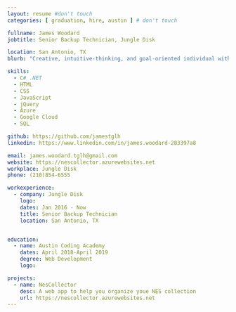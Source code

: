 ```yaml
---
layout: resume #don't touch
categories: [ graduation, hire, austin ] # don't touch

fullname: James Woodard
jobtitle: Senior Backup Technician, Jungle Disk

location: San Antonio, TX
blurb: "Creative, intuitive-thinking, and goal-oriented individual with infinite patience for troubleshooting. Current senior-most escalation tech and future web developer."

skills:
  - C# .NET
  - HTML
  - CSS
  - JavaScript
  - jQuery
  - Azure
  - Google Cloud
  - SQL

github: https://github.com/jamestglh
linkedin: https://www.linkedin.com/in/james.woodard-283397a8

email: james.woodard.tglh@gmail.com
website: https://nescollector.azurewebsites.net
workplace: Jungle Disk
phone: (210)854-6555

workexperience:
  - company: Jungle Disk
    logo:
    dates: Jan 2016 - Now
    title: Senior Backup Technician
    location: San Antonio, TX


education:
  - name: Austin Coding Academy
    dates: April 2018-April 2019
    degree: Web Development
    logo:

projects:
  - name: NesCollector
    desc: A web app to help you organize youe NES collection
    url: https://nescollector.azurewebsites.net
---
```


